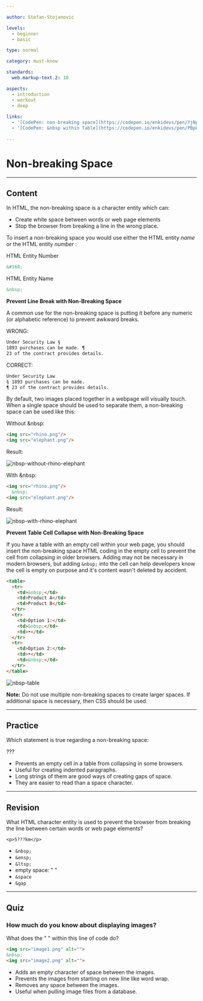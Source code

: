 ```yaml
---

author: Stefan-Stojanovic

levels:
  - beginner
  - basic

type: normal

category: must-know

standards:
  web.markup-text.2: 10

aspects:
  - introduction
  - workout
  - deep
  
links:
  - '[CodePen: non-breaking space](https://codepen.io/enkidevs/pen/YjNpVa){code}'
  - '[CodePen: &nbsp within Table](https://codepen.io/enkidevs/pen/PBpLqV){code}'
  
---
```

# Non-breaking Space

---
## Content

In HTML, the non-breaking space is a character entity which can:

* Create white space between words or web page elements
* Stop the browser from breaking a line in the wrong place.

To insert a non-breaking space you would use either the HTML entity *name* or the HTML entity *number* :

HTML Entity Number
```html
&#160;
```
HTML Entity Name
```html
&nbsp;
```
**Prevent Line Break with Non-Breaking Space**

A common use for the non-breaking space is putting it before any numeric (or alphabetic reference) to prevent awkward breaks. 

WRONG: 
```html
Under Security Law §
1893 purchases can be made. ¶
23 of the contract provides details.
```

CORRECT: 
```html
Under Security Law
§ 1893 purchases can be made.
¶ 23 of the contract provides details.
```

By default, two images placed together in a webpage will visually touch. When a single space should be used to separate them, a non-breaking space can be used like this: 

Without &nbsp:
```html
<img src="rhino.png"/>
<img src="elephant.png"/>
```

Result:

![nbsp-without-rhino-elephant](%3Csvg%20xmlns%3D%22http%3A%2F%2Fwww.w3.org%2F2000%2Fsvg%22%20width%3D%22320%22%20height%3D%22196%22%3E%3Cg%20fill%3D%22none%22%20fill-rule%3D%22evenodd%22%3E%3Crect%20width%3D%22320%22%20height%3D%22196%22%20fill%3D%22%23FFF%22%20rx%3D%229%22%2F%3E%3Cg%20fill-rule%3D%22nonzero%22%3E%3Cg%20fill%3D%22%23F2B9F0%22%3E%3Cpath%20d%3D%22M66.61946%20119.6042c-.80816-3.0014-2.26284-5.84056-4.28325-8.27413-.80816-.8923-1.69713-1.62238-2.90937-1.86573-1.13143-.24336-2.26285%200-3.31346.56783-1.13142.56783-2.0204%201.46014-2.82856%202.43356-1.77795%202.35245-2.82856%204.94826-3.23264%207.86854-.40408%202.35244-.40408%204.7049-.16163%206.97622.08081%201.13566.16163%202.27133.16163%203.407v.08111c.56571.24336%201.21224.48671%201.85877.73007%202.82856.97343%206.38446%201.54126%2011.0718%201.78462%201.69713.08112%203.47508.08112%205.49548.08112%200-.24336-.08081-.48672-.08081-.8112-.24245-4.38041-.56572-8.76083-1.77796-12.97901zm17.77953%2011.1944c-.16163-3.32587-.56571-6.57063-1.69714-9.73426-.4849-1.37903-1.13142-2.67693-2.10121-3.8126-.32327-.32447-.72735-.64894-1.13143-.97342-.64653-.4056-1.29306-.4056-1.85877.08112-.72734.56783-1.45469%201.21678-2.0204%201.94685-1.77795%202.1091-2.74774%204.62378-3.23264%207.3007-.4849%202.5958-.72734%205.1105-1.13142%207.7063.64653%200%201.37387-.08112%202.10121-.08112%202.90938-.16224%206.0612-.4056%209.5363-.73007.64652-.08112%201.21223-.08112%201.85876-.16224%200-.08112-.08081-.16224-.08081-.24336-.16164-.4056-.16164-.8923-.24245-1.2979z%22%2F%3E%3Cpath%20d%3D%22M123.51394%2083.91189c-17.29463-25.95804-14.70851-22.14546-18.6685-26.85035.88898-2.1091%201.69714-4.13706%201.85877-6.81399.08082-1.37902%200-2.67692-.72735-3.97482-.4849-.89231-1.29305-1.37902-2.34366-1.37902-2.34366%200-5.49549%202.35244-7.1118%204.62377-19.1534-15.57482-22.06278-6.57063-32.16478%202.75804-10.102-14.35804-17.69871-.40559-5.41468%205.35385C46.41546%2071.0951%2041.64731%2091.86154%2042.0514%20109.46434c.08082%203.40699.08082%206.57062.40408%209.40979-3.23264%202.51468-5.73793%205.67832-7.43507%209.4909-.80816%201.86574-1.45469%203.73147-1.69714%205.75945-.64652%205.5972%202.66693%2011.43776%207.43508%2013.7902.32326.16224.4849.4056.4849.8112-.08082%202.10909.32326%204.21818.80815%206.24615.08082.24336.16164.56783.32327.81119.56571.81119%201.77795.81119%202.18203-.08112.16163-.32448.16163-.73007.16163-1.05455-.08081-.81119-.32326-1.54126-.40408-2.27133-.16163-.73007-.24245-1.54125-.32326-2.43356.88897.48671%201.69713.8923%202.42448%201.21678.64653.32448%201.21224.64895%201.85877.8923.64653.24337%201.21224.08113%201.61632-.40559.32326-.4867.40408-1.13566%200-1.62237-.16163-.24336-.4849-.4056-.72735-.56784-.88897-.4867-1.77795-.8923-2.66692-1.37902-.32327-.16223-.64653-.32447-1.05061-.56783.40408-.16224.64652-.32447.96979-.4056%201.0506-.40559%202.10122-.73006%203.15182-1.05454.24245-.08112.4849-.16224.72735-.32447.4849-.32448.64653-.8112.56571-1.37903-.08082-.4867-.4849-.97342-1.0506-.97342-.32327%200-.72735%200-1.05062.16224l-3.63672%201.21678c-.16163.08112-.32326.08112-.5657.16224.5657-2.02797%201.0506-3.89371%201.93958-5.67832.16163-.4056.40408-.8112.4849-1.21679.16162-.97342-.80817-1.7035-1.69715-1.37902-.4849.16224-.72734.48671-.88897.8923-.56571%201.29791-1.13143%202.59581-1.61632%203.97483-.40408%201.21679-.72735%202.51469-1.13143%203.89371-.24244-.16224-.4849-.24336-.64652-.4056-3.39428-2.27132-5.89957-7.3007-4.5257-12.0867%201.21224-4.21819%203.39427-7.78742%206.62691-10.7077.64653%202.83916%201.93959%205.27273%204.36407%207.13846-.16163-2.35245-.24245-4.78601-.08082-7.13846.32327-4.2993%201.61632-8.27413%204.36407-11.6%201.29305-1.62238%202.90937-2.83916%204.92977-3.407%202.66693-.73006%205.0106-.16223%207.11181%201.7035%201.29306%201.21679%202.26285%202.5958%203.15183%204.13707%201.5355%202.67692%202.66693%205.5972%203.15182%208.67972.08082.32447.16163.64895.16163.97342.32327-.4056.4849-.81119.64653-1.21678%201.05061-2.51469%202.42448-4.78601%204.60652-6.57063%202.42448-2.02797%204.84896-1.7035%207.03099.48671%201.29306%201.21679%202.0204%202.83916%202.66693%204.46154.88897%202.19021%201.37387%204.38042%201.69713%206.73287.24245%201.62238.32327%203.24475.4849%204.86713%200%20.32448%200%20.64895-.08082.89231.88898%200%201.85877-.08112%202.74775-.24336%2011.79914-1.37902%209.77874-7.62517%209.21303-13.70909-.4849-.16224-.9698-.4056-1.37388-.64895-2.26285-1.2979-4.12161-2.92028-5.81875-4.94825-2.9902-3.65035-5.89957-7.3007-8.40487-11.1944-.40408-.64896-.96979-1.2979-1.45468-1.94686-.08082-.16224-.24245-.24336-.32327-.4056-.32326-.56783-.32326-1.21678.08082-1.62237.40408-.48671%201.0506-.56783%201.61632-.24336.32326.16224.64653.48672.88897.8112.56572.81118%201.21224%201.54125%201.77796%202.43356%202.66692%203.97482%205.5763%207.7063%208.64731%2011.35664%201.0506%201.21678%202.26285%202.19021%203.5559%203.0014%202.42449%201.62238%204.12162%201.62238%205.33386%201.21678%209.45548-5.67832%2027.63908-20.36084%2019.71911-32.28531z%22%2F%3E%3C%2Fg%3E%3Cpath%20fill%3D%22%23000%22%20d%3D%22M86.17694%2072.23077c-.80816-.64895-2.26285-.56783-2.5053.24336-.16163.56783.80816%201.2979.80816%201.2979.24245.97342-.24244%201.46014-.08081%202.02797.40408%201.46014%201.29305%202.1091%202.10121%201.86573%201.5355-.4056%201.29306-4.13706-.32326-5.43496zm6.78855-2.10909c-.80816-.64895-2.26285-.56783-2.5053.24335-.16163.56784.80816%201.2979.80816%201.2979.24245.97343-.24245%201.46015-.08082%202.02798.40408%201.46014%201.29306%202.10909%202.10122%201.86573%201.45469-.4056%201.29306-4.13706-.32326-5.43496z%22%2F%3E%3Cpath%20fill%3D%22%239E0098%22%20d%3D%22M138.06082%2069.31049c-.08081.56783-.16163%201.13566-.32326%201.7035-.4849%201.37902-.9698%202.83916-1.69714%204.21818-1.37387%202.83916-2.99019%205.43496-5.01059%207.86853-2.10122%202.43357-4.5257%204.54266-7.27344%206.16503-1.93959%201.13567-4.12162%201.7035-6.38447%201.86574-.4849%200-.96979%200-1.45469-.16224-2.26284-.73007-3.79835-2.27133-4.36406-4.54266-.16163-.56783%200-1.21678.08082-1.86573%200-.24336.32326-.4056.4849-.56783.40407-.24336.88897-.48672%201.37386-.56784%204.44489-1.2979%208.40487-3.65034%2012.0416-6.57062l9.69791-8.03077c.4849-.4056%201.05061-.8112%201.69714-1.13567.4849-.24335.72734-.16224.88898.32448.08081.4056.16163.8923.24244%201.2979zm-31.84151%209.40979c-1.61632%200-2.90937-.64895-3.79835-2.02797-.88898-1.37902-1.5355-2.83916-2.10122-4.38042-.16163-.56783.24245-1.78462.88898-2.1091.64653-.32447%201.21224-.64894%201.93958-.8923%202.5053-.97343%204.92978-1.86573%207.43508-2.75804%202.5053-.97343%204.68733-2.51469%206.95017-3.97483%201.61633-1.05454%203.15183-2.1902%204.84897-3.16363.5657-.32448%201.29305-.56784%201.93958-.8112.64653-.24335%201.37387-.08111%201.93958.16224.56572.24336.80817.48672.72735%201.13567-.08082.56783-.16163%201.21678-.40408%201.7035-2.34367%205.67832-5.89957%2010.46433-11.0718%2013.87132-2.42448%201.54126-5.0914%202.67693-8.00078%203.16364-.4849%200-.88898.08112-1.29306.08112z%22%2F%3E%3Cpath%20fill%3D%22%23000%22%20d%3D%22M62.82111%20128.36504c-.08082-.97343-.32326-1.86574-.64653-2.83917-.4849-1.46014-1.85877-1.46014-2.66693-.40559-.24244.4056-.5657.73007-.72734%201.21678-.32326.8112-.64653%201.62238-.9698%202.35245-.0808.16224-.16162.4056-.16162.56783h-.08082c-.08082-.32447-.08082-.64895-.16163-.97342-.24245-1.13567-.56571-2.27133-1.13143-3.32588-.24244-.4056-.4849-.73007-.80816-1.05454-.4849-.4056-1.13142-.48672-1.61632%200-.32326.24335-.64653.56783-.80816.97342-.32326.64895-.64653%201.37902-.72734%202.1091-.16163%201.54125-.16163%203.08251-.32327%204.62377%202.82856.97343%206.38447%201.54126%2011.0718%201.78462v-.4056c0-1.62238-.08082-3.08252-.24245-4.62377zm19.88074-.81119c-.08081-.64895-.32326-1.2979-.56571-1.94686-.56571-1.13566-1.5355-1.13566-2.10122-.08112-.40408.64896-.64653%201.46014-.96979%202.19021-.24245.56784-.32326%201.05455-.4849%201.62238-.24244-1.21678-.40408-2.43356-.96979-3.48811-.16163-.32448-.4849-.73007-.72734-.97343-.40408-.32447-.88898-.4056-1.37387-.08112-.64653.32448-1.13143.89231-1.29306%201.54126-.24245.89231-.56571%201.78462-.64653%202.67693-.16163%201.21678-.16163%202.51468-.16163%203.73146%200%20.16224%200%20.32448.08082.4056%202.90937-.16224%206.0612-.4056%209.53629-.73007.08081-.16224.08081-.32448.08081-.56783-.24245-1.2979-.24245-2.75805-.40408-4.2993z%22%2F%3E%3C%2Fg%3E%3Cg%20fill-rule%3D%22nonzero%22%3E%3Cg%20fill%3D%22%23AAC5DD%22%3E%3Cpath%20d%3D%22M162.19082%2077.13325c.73028-.8135%201.70398-.8135%202.5154-.08135%204.21936%203.9048%201.54168%2011.63305%205.59876%201.38295.16229-.4881.48685-.89485.81142-1.3016%204.62507-4.7183%202.75881%2013.016%204.70621%2020.74425.32457%201.3016.81142%202.52185%201.78512%203.5794%2012.65809%2013.74816%2023.77449-67.6832%2060.53164-52.47075%2012.82037%205.28775%2051.20035%2061.5006%2023.12535%2082.0008%201.70398%201.7897%202.9211%203.82346%203.65137%206.1826.32457%201.22026.48685%202.52186.16229%203.82346-.40571%202.03375-1.5417%203.7421-3.24567%204.881l-1.46055.9762c0%20.24405.08115.40675.08115.56945.24342%201.54565.48685%203.00995.73027%204.5556.08114.3254%200%20.73215-.08114%201.05755-.16228.4881-.568.8135-1.13598.8135-.48685%200-.89256-.24405-1.13599-.6508-.08114-.24405-.16228-.56945-.24342-.8135-.16228-.8135-.24343-1.627-.32457-2.52185-.24342.08135-.32456.1627-.48685.24405l-2.19082%201.22025c-.73027.40675-1.46055.24405-1.78511-.40675-.40571-.6508-.16229-1.3016.48684-1.7897l1.21713-.73215.73027-.4881c-.32456-.1627-.56799-.1627-.81141-.1627-.73028-.08135-1.46055-.08135-2.19083-.1627-.56799-.08135-.9737-.3254-1.21712-.89485-.24343-.8135.32457-1.54565%201.21712-1.54565.81142%200%201.62284.08135%202.43425.08135.81142%200%201.78512.1627%202.5154-.08135.8114-.24405%201.46054-.89485%202.19081-1.38295%201.78512-1.38295%202.43425-3.17265%201.9474-5.28775-.32456-1.4643-.9737-2.7659-1.86625-3.98615-.48685-.6508-1.05484-1.3016-1.62284-1.9524-2.51539%201.54565-5.51762%202.7659-9.00671%203.7421-.08115-.9762-.16229-2.03375-.40571-3.00995-.40571-2.52185-.9737-4.96235-2.02854-7.3215-1.13598-2.6032-2.67767-4.881-5.03078-6.508-1.70397-1.1389-3.48909-1.9524-5.59877-2.03375-2.27197-.08135-4.13822.73215-5.59877%202.52185-.89256%201.05755-1.5417%202.2778-1.9474%203.66075-.4057%201.22025-.64913%202.52185-.9737%203.7421%200%20.1627-.08114.24405-.08114.40675h-.16229c-.24342-.6508-.56799-1.3016-.81141-2.03375-1.13598-2.4405-2.59653-4.5556-4.62507-6.3453-1.46055-1.22025-3.00224-2.1151-4.8685-2.4405-2.43425-.40675-4.54393.24405-6.2479%202.03375-.81142.8135-1.46055%201.7897-1.9474%202.7659-1.46055%203.00995-2.3531%206.1826-2.27197%209.51795%200%201.54565.08115%203.0913.16229%204.5556v.24405c-7.46503-3.5794-7.2216-17.00215-6.00448-26.27605.24342-3.5794%205.76105-4.31156%2016.47174-11.5517%203.40795%201.7897%203.32681%201.7897%203.65138%201.87104%201.21712.40675%202.19082-1.1389%201.21712-2.03375-.9737-.9762-2.9211-.8135-5.35535-4.31155-1.21712-1.7897-1.46054-2.2778-2.19082-2.35915-3.08338-.40675-.16228%203.4167.89256%204.881-17.20202%209.19255-32.21322%2030.99436-48.68496%2011.8771-5.76106-6.9961-9.169-26.8455-5.19307-30.99435z%22%2F%3E%3Cpath%20d%3D%22M230.51205%20137.82036v-.9762c0-3.0913%200-6.10125.568-9.1112.24342-1.38295.73027-2.7659%201.13598-4.14885.16228-.4881.4057-.9762.73027-1.4643%201.29827-2.1151%203.00224-2.84725%205.35535-2.19645%201.86626.4881%203.40795%201.54565%204.70621%203.00995%201.70398%201.87105%202.67767%204.0675%203.3268%206.508.64914%202.1151%201.05485%204.31155%201.21713%206.58935v.8135c-.9737.24405-1.9474.40675-3.00224.56945-.08114-1.05755-.24342-2.19645-.48685-3.254-.16228-.56945-.32456-1.1389-.56799-1.627-.24342-.56945-.56799-1.05755-.9737-1.4643-.64913-.73215-1.54169-.8135-2.27196-.1627-.40571.40675-.89256.9762-1.05484%201.54565-.40571.9762-.64914%202.03375-1.05484%203.17265-.08115-.1627-.16229-.40675-.24343-.56945-.32457-.73215-.64913-1.4643-1.05484-2.1151-.24343-.40675-.568-.8135-.9737-1.22025-.9737-.9762-2.10968-.73215-2.75881.4881-.16229.3254-.32457.6508-.40571%201.05755-.24343%201.38295-.48685%202.84725-.64914%204.2302-.08114.4881%200%20.8135.24343%201.05755h-2.10968c.24342-.3254.32456-.4881.32456-.73215zm-20.20425-2.2778c-.16229-2.1151-.24343-4.14885-.08115-6.26395.08114-.9762.24343-1.9524.568-2.84725.56799-1.87105%201.21712-3.7421%202.51538-5.3691.73028-.9762%201.78512-1.54565%203.00224-1.70835.89256-.1627%201.78512.08135%202.59653.40675%201.70398.73215%203.08339%201.9524%204.21937%203.33535%201.78511%202.19645%202.9211%204.79965%203.57023%207.4842.48685%202.03375.73027%204.0675%201.13598%206.10125.08114.40675.08114.89485.16228%201.3016%200%20.1627.08115.3254.16229.4881-1.46055%200-3.00224-.08135-4.54393-.1627.16228-.1627.24342-.40675.32456-.6508.08115-.1627.08115-.40675.08115-.56945-.08115-1.70835-.24343-3.49805-.81142-5.12505-.24342-.6508-.568-1.3016-1.05484-1.7897-.81142-.73215-1.62283-.6508-2.27197.1627-.32456.40675-.56799.89485-.81141%201.4643-.32457.8135-.64913%201.627-.9737%202.52185-.08114.1627-.16228.40675-.24343.56945h-.16228c-.16228-.56945-.24342-1.22025-.4057-1.7897-.24343-.8135-.568-1.70835-.89256-2.52185-.16229-.40675-.48685-.73215-.81142-.9762-.64913-.56945-1.29827-.56945-1.9474.08135s-1.05484%201.38295-1.29826%202.2778c-.24343%201.22025-.48685%202.35915-.64914%203.5794-.08114.4881-.16228%201.05755-.16228%201.627v.1627c-.4057-.08135-.73028-.08135-1.13598-.1627h-.16229v-.24405c.08114-.73215.08114-1.05755.08114-1.38295z%22%2F%3E%3C%2Fg%3E%3Cpath%20fill%3D%22%231B6DA2%22%20d%3D%22M199.84053%2046.38295c-3.00224-.40675-5.59877.56945-7.70845%202.84725-2.19083%202.2778-3.32681%204.96235-3.97594%207.9723-.16229.8135-.32457%201.70835-.40571%202.6032-.08114.8135-.08114%201.627-.16228%202.2778.08114%203.00995.73027%205.61315%202.19082%208.05365.64913%201.05755%201.29826%202.1151%201.86626%203.17265.73027%201.3016%201.29826%202.68455%201.62283%204.14885.32456%201.627.16228%203.254%200%204.881l-.48685%204.14885c5.2742-10.5755%2011.60325-23.7542%2020.04198-31.8892%200-.08135-.08115-.08135-.08115-.1627-3.00224-4.79965-7.38388-7.3215-12.90151-8.05365zm88.76891%2044.2544c-.4057-1.7897-1.05484-3.4167-2.10968-4.79965-1.46055-1.9524-3.00224-3.82345-4.54393-5.77585-.56799-.73215-1.13598-1.4643-1.70397-2.2778-1.13598-1.627-1.78512-3.49805-1.62283-5.5318.16228-2.1151.4057-4.31155.64913-6.42665.16228-1.7897.32457-3.5794.32457-5.45045-.08115-3.5794-1.37941-6.6707-3.81366-9.35525-1.78511-2.03375-3.8948-3.66075-6.49133-4.5556-6.32904-2.35915-12.0901-1.22025-17.03973%203.4167-2.02855%201.9524-3.57024%204.2302-4.62508%206.8334h-.16228c8.03302%208.9485%2017.52659%2023.99825%2021.6648%2038.7226.08115.1627.1623.24405.24343.40675.568.73215%201.21713%201.4643%201.86626%202.1151.73027.73215%201.70397%201.22025%202.75882%201.4643%203.3268.73215%206.57247.73215%209.89927-.40675%202.9211-.9762%205.59877-4.14885%204.70621-8.37905z%22%2F%3E%3Cpath%20fill%3D%22%23000%22%20d%3D%22M211.6872%20135.21716c.16229-1.22025.40571-2.35915.64914-3.5794.16228-.89485.64913-1.627%201.29826-2.2778.64913-.56945%201.29827-.6508%201.9474-.08135.32457.3254.64913.6508.81142.9762.32456.8135.64913%201.627.89255%202.52185.16229.56945.24343%201.22025.40571%201.7897h.16228c.08115-.1627.16229-.40675.24343-.56945.32457-.8135.64913-1.70835.9737-2.52185.24342-.4881.48685-.9762.81141-1.4643.64914-.8135%201.46055-.89485%202.27197-.1627.56799.4881.81142%201.1389%201.05484%201.7897.568%201.627.73027%203.4167.81142%205.12505%200%20.1627%200%20.40675-.08115.56945-.08114.24405-.16228.4881-.32456.6508-3.73252-.24405-7.7896-.6508-12.0901-1.22025v-.1627c0-.3254.08114-.8135.16228-1.38295zm20.44769%202.1151c.16228-1.38295.4057-2.84725.64913-4.2302.08114-.3254.24342-.73215.4057-1.05755.64914-1.22025%201.78512-1.4643%202.75882-.4881.32457.3254.64913.73215.9737%201.22025.4057.6508.73028%201.4643%201.05484%202.1151.08114.1627.16229.40675.24343.56945.32456-1.05755.64913-2.1151%201.05484-3.17265.24342-.56945.64913-1.05755%201.05484-1.54565.73027-.6508%201.62283-.56945%202.27196.1627.40571.4881.73028.9762.9737%201.4643.24343.4881.40571%201.05755.568%201.627.24342%201.05755.4057%202.1151.48684%203.254-3.65137.6508-7.70845.9762-12.25238%201.05755-.16228-.1627-.24342-.4881-.24342-.9762zm-8.11416-62.88356c.73027-.56945%202.02854-.56945%202.27196.1627.16228.4881-.73027%201.22025-.73027%201.22025-.16229.89485.24342%201.3016.16228%201.87105-.32457%201.38295-1.13598%201.9524-1.86626%201.70835-1.3794-.40675-1.29826-3.7421.16229-4.96235zm-6.08563-1.7897c.73028-.56945%202.02855-.56945%202.27197.1627.16228.4881-.73027%201.22025-.73027%201.22025-.16229.89485.24342%201.3016.16228%201.87105-.32457%201.38295-1.13598%201.9524-1.86626%201.70835-1.46055-.40675-1.29826-3.7421.16229-4.96235z%22%2F%3E%3C%2Fg%3E%3Cpath%20stroke%3D%22%23F2B9F0%22%20stroke-width%3D%223%22%20d%3D%22M22.5%2021.5h126v153h-126z%22%2F%3E%3Cpath%20stroke%3D%22%23AAC5DD%22%20stroke-width%3D%223%22%20d%3D%22M151.5%2021.5h144v153h-144z%22%2F%3E%3C%2Fg%3E%3C%2Fsvg%3E)

With &nbsp:
```html
<img src="rhino.png"/>
  &nbsp;
<img src="elephant.png"/>
```

Result:

![nbsp-with-rhino-elephant](%3Csvg%20xmlns%3D%22http%3A%2F%2Fwww.w3.org%2F2000%2Fsvg%22%20width%3D%22320%22%20height%3D%22196%22%3E%3Cg%20fill%3D%22none%22%20fill-rule%3D%22evenodd%22%3E%3Crect%20width%3D%22320%22%20height%3D%22196%22%20fill%3D%22%23FFF%22%20rx%3D%229%22%2F%3E%3Cg%20fill-rule%3D%22nonzero%22%3E%3Cg%20fill%3D%22%23F2B9F0%22%3E%3Cpath%20d%3D%22M66.61946%20119.6042c-.80816-3.0014-2.26284-5.84056-4.28325-8.27413-.80816-.8923-1.69713-1.62238-2.90937-1.86573-1.13143-.24336-2.26285%200-3.31346.56783-1.13142.56783-2.0204%201.46014-2.82856%202.43356-1.77795%202.35245-2.82856%204.94826-3.23264%207.86854-.40408%202.35244-.40408%204.7049-.16163%206.97622.08081%201.13566.16163%202.27133.16163%203.407v.08111c.56571.24336%201.21224.48671%201.85877.73007%202.82856.97343%206.38446%201.54126%2011.0718%201.78462%201.69713.08112%203.47508.08112%205.49548.08112%200-.24336-.08081-.48672-.08081-.8112-.24245-4.38041-.56572-8.76083-1.77796-12.97901zm17.77953%2011.1944c-.16163-3.32587-.56571-6.57063-1.69714-9.73426-.4849-1.37903-1.13142-2.67693-2.10121-3.8126-.32327-.32447-.72735-.64894-1.13143-.97342-.64653-.4056-1.29306-.4056-1.85877.08112-.72734.56783-1.45469%201.21678-2.0204%201.94685-1.77795%202.1091-2.74774%204.62378-3.23264%207.3007-.4849%202.5958-.72734%205.1105-1.13142%207.7063.64653%200%201.37387-.08112%202.10121-.08112%202.90938-.16224%206.0612-.4056%209.5363-.73007.64652-.08112%201.21223-.08112%201.85876-.16224%200-.08112-.08081-.16224-.08081-.24336-.16164-.4056-.16164-.8923-.24245-1.2979z%22%2F%3E%3Cpath%20d%3D%22M123.51394%2083.91189c-17.29463-25.95804-14.70851-22.14546-18.6685-26.85035.88898-2.1091%201.69714-4.13706%201.85877-6.81399.08082-1.37902%200-2.67692-.72735-3.97482-.4849-.89231-1.29305-1.37902-2.34366-1.37902-2.34366%200-5.49549%202.35244-7.1118%204.62377-19.1534-15.57482-22.06278-6.57063-32.16478%202.75804-10.102-14.35804-17.69871-.40559-5.41468%205.35385C46.41546%2071.0951%2041.64731%2091.86154%2042.0514%20109.46434c.08082%203.40699.08082%206.57062.40408%209.40979-3.23264%202.51468-5.73793%205.67832-7.43507%209.4909-.80816%201.86574-1.45469%203.73147-1.69714%205.75945-.64652%205.5972%202.66693%2011.43776%207.43508%2013.7902.32326.16224.4849.4056.4849.8112-.08082%202.10909.32326%204.21818.80815%206.24615.08082.24336.16164.56783.32327.81119.56571.81119%201.77795.81119%202.18203-.08112.16163-.32448.16163-.73007.16163-1.05455-.08081-.81119-.32326-1.54126-.40408-2.27133-.16163-.73007-.24245-1.54125-.32326-2.43356.88897.48671%201.69713.8923%202.42448%201.21678.64653.32448%201.21224.64895%201.85877.8923.64653.24337%201.21224.08113%201.61632-.40559.32326-.4867.40408-1.13566%200-1.62237-.16163-.24336-.4849-.4056-.72735-.56784-.88897-.4867-1.77795-.8923-2.66692-1.37902-.32327-.16223-.64653-.32447-1.05061-.56783.40408-.16224.64652-.32447.96979-.4056%201.0506-.40559%202.10122-.73006%203.15182-1.05454.24245-.08112.4849-.16224.72735-.32447.4849-.32448.64653-.8112.56571-1.37903-.08082-.4867-.4849-.97342-1.0506-.97342-.32327%200-.72735%200-1.05062.16224l-3.63672%201.21678c-.16163.08112-.32326.08112-.5657.16224.5657-2.02797%201.0506-3.89371%201.93958-5.67832.16163-.4056.40408-.8112.4849-1.21679.16162-.97342-.80817-1.7035-1.69715-1.37902-.4849.16224-.72734.48671-.88897.8923-.56571%201.29791-1.13143%202.59581-1.61632%203.97483-.40408%201.21679-.72735%202.51469-1.13143%203.89371-.24244-.16224-.4849-.24336-.64652-.4056-3.39428-2.27132-5.89957-7.3007-4.5257-12.0867%201.21224-4.21819%203.39427-7.78742%206.62691-10.7077.64653%202.83916%201.93959%205.27273%204.36407%207.13846-.16163-2.35245-.24245-4.78601-.08082-7.13846.32327-4.2993%201.61632-8.27413%204.36407-11.6%201.29305-1.62238%202.90937-2.83916%204.92977-3.407%202.66693-.73006%205.0106-.16223%207.11181%201.7035%201.29306%201.21679%202.26285%202.5958%203.15183%204.13707%201.5355%202.67692%202.66693%205.5972%203.15182%208.67972.08082.32447.16163.64895.16163.97342.32327-.4056.4849-.81119.64653-1.21678%201.05061-2.51469%202.42448-4.78601%204.60652-6.57063%202.42448-2.02797%204.84896-1.7035%207.03099.48671%201.29306%201.21679%202.0204%202.83916%202.66693%204.46154.88897%202.19021%201.37387%204.38042%201.69713%206.73287.24245%201.62238.32327%203.24475.4849%204.86713%200%20.32448%200%20.64895-.08082.89231.88898%200%201.85877-.08112%202.74775-.24336%2011.79914-1.37902%209.77874-7.62517%209.21303-13.70909-.4849-.16224-.9698-.4056-1.37388-.64895-2.26285-1.2979-4.12161-2.92028-5.81875-4.94825-2.9902-3.65035-5.89957-7.3007-8.40487-11.1944-.40408-.64896-.96979-1.2979-1.45468-1.94686-.08082-.16224-.24245-.24336-.32327-.4056-.32326-.56783-.32326-1.21678.08082-1.62237.40408-.48671%201.0506-.56783%201.61632-.24336.32326.16224.64653.48672.88897.8112.56572.81118%201.21224%201.54125%201.77796%202.43356%202.66692%203.97482%205.5763%207.7063%208.64731%2011.35664%201.0506%201.21678%202.26285%202.19021%203.5559%203.0014%202.42449%201.62238%204.12162%201.62238%205.33386%201.21678%209.45548-5.67832%2027.63908-20.36084%2019.71911-32.28531z%22%2F%3E%3C%2Fg%3E%3Cpath%20fill%3D%22%23000%22%20d%3D%22M86.17694%2072.23077c-.80816-.64895-2.26285-.56783-2.5053.24336-.16163.56783.80816%201.2979.80816%201.2979.24245.97342-.24244%201.46014-.08081%202.02797.40408%201.46014%201.29305%202.1091%202.10121%201.86573%201.5355-.4056%201.29306-4.13706-.32326-5.43496zm6.78855-2.10909c-.80816-.64895-2.26285-.56783-2.5053.24335-.16163.56784.80816%201.2979.80816%201.2979.24245.97343-.24245%201.46015-.08082%202.02798.40408%201.46014%201.29306%202.10909%202.10122%201.86573%201.45469-.4056%201.29306-4.13706-.32326-5.43496z%22%2F%3E%3Cpath%20fill%3D%22%239E0098%22%20d%3D%22M138.06082%2069.31049c-.08081.56783-.16163%201.13566-.32326%201.7035-.4849%201.37902-.9698%202.83916-1.69714%204.21818-1.37387%202.83916-2.99019%205.43496-5.01059%207.86853-2.10122%202.43357-4.5257%204.54266-7.27344%206.16503-1.93959%201.13567-4.12162%201.7035-6.38447%201.86574-.4849%200-.96979%200-1.45469-.16224-2.26284-.73007-3.79835-2.27133-4.36406-4.54266-.16163-.56783%200-1.21678.08082-1.86573%200-.24336.32326-.4056.4849-.56783.40407-.24336.88897-.48672%201.37386-.56784%204.44489-1.2979%208.40487-3.65034%2012.0416-6.57062l9.69791-8.03077c.4849-.4056%201.05061-.8112%201.69714-1.13567.4849-.24335.72734-.16224.88898.32448.08081.4056.16163.8923.24244%201.2979zm-31.84151%209.40979c-1.61632%200-2.90937-.64895-3.79835-2.02797-.88898-1.37902-1.5355-2.83916-2.10122-4.38042-.16163-.56783.24245-1.78462.88898-2.1091.64653-.32447%201.21224-.64894%201.93958-.8923%202.5053-.97343%204.92978-1.86573%207.43508-2.75804%202.5053-.97343%204.68733-2.51469%206.95017-3.97483%201.61633-1.05454%203.15183-2.1902%204.84897-3.16363.5657-.32448%201.29305-.56784%201.93958-.8112.64653-.24335%201.37387-.08111%201.93958.16224.56572.24336.80817.48672.72735%201.13567-.08082.56783-.16163%201.21678-.40408%201.7035-2.34367%205.67832-5.89957%2010.46433-11.0718%2013.87132-2.42448%201.54126-5.0914%202.67693-8.00078%203.16364-.4849%200-.88898.08112-1.29306.08112z%22%2F%3E%3Cpath%20fill%3D%22%23000%22%20d%3D%22M62.82111%20128.36504c-.08082-.97343-.32326-1.86574-.64653-2.83917-.4849-1.46014-1.85877-1.46014-2.66693-.40559-.24244.4056-.5657.73007-.72734%201.21678-.32326.8112-.64653%201.62238-.9698%202.35245-.0808.16224-.16162.4056-.16162.56783h-.08082c-.08082-.32447-.08082-.64895-.16163-.97342-.24245-1.13567-.56571-2.27133-1.13143-3.32588-.24244-.4056-.4849-.73007-.80816-1.05454-.4849-.4056-1.13142-.48672-1.61632%200-.32326.24335-.64653.56783-.80816.97342-.32326.64895-.64653%201.37902-.72734%202.1091-.16163%201.54125-.16163%203.08251-.32327%204.62377%202.82856.97343%206.38447%201.54126%2011.0718%201.78462v-.4056c0-1.62238-.08082-3.08252-.24245-4.62377zm19.88074-.81119c-.08081-.64895-.32326-1.2979-.56571-1.94686-.56571-1.13566-1.5355-1.13566-2.10122-.08112-.40408.64896-.64653%201.46014-.96979%202.19021-.24245.56784-.32326%201.05455-.4849%201.62238-.24244-1.21678-.40408-2.43356-.96979-3.48811-.16163-.32448-.4849-.73007-.72734-.97343-.40408-.32447-.88898-.4056-1.37387-.08112-.64653.32448-1.13143.89231-1.29306%201.54126-.24245.89231-.56571%201.78462-.64653%202.67693-.16163%201.21678-.16163%202.51468-.16163%203.73146%200%20.16224%200%20.32448.08082.4056%202.90937-.16224%206.0612-.4056%209.53629-.73007.08081-.16224.08081-.32448.08081-.56783-.24245-1.2979-.24245-2.75805-.40408-4.2993z%22%2F%3E%3C%2Fg%3E%3Cg%20fill-rule%3D%22nonzero%22%3E%3Cg%20fill%3D%22%23AAC5DD%22%3E%3Cpath%20d%3D%22M164.19082%2077.13325c.73028-.8135%201.70398-.8135%202.5154-.08135%204.21936%203.9048%201.54168%2011.63305%205.59876%201.38295.16229-.4881.48685-.89485.81142-1.3016%204.62507-4.7183%202.75881%2013.016%204.70621%2020.74425.32457%201.3016.81142%202.52185%201.78512%203.5794%2012.65809%2013.74816%2023.77449-67.6832%2060.53164-52.47075%2012.82037%205.28775%2051.20035%2061.5006%2023.12535%2082.0008%201.70398%201.7897%202.9211%203.82346%203.65137%206.1826.32457%201.22026.48685%202.52186.16229%203.82346-.40571%202.03375-1.5417%203.7421-3.24567%204.881l-1.46055.9762c0%20.24405.08115.40675.08115.56945.24342%201.54565.48685%203.00995.73027%204.5556.08114.3254%200%20.73215-.08114%201.05755-.16228.4881-.568.8135-1.13598.8135-.48685%200-.89256-.24405-1.13599-.6508-.08114-.24405-.16228-.56945-.24342-.8135-.16228-.8135-.24343-1.627-.32457-2.52185-.24342.08135-.32456.1627-.48685.24405l-2.19082%201.22025c-.73027.40675-1.46055.24405-1.78511-.40675-.40571-.6508-.16229-1.3016.48684-1.7897l1.21713-.73215.73027-.4881c-.32456-.1627-.56799-.1627-.81141-.1627-.73028-.08135-1.46055-.08135-2.19083-.1627-.56799-.08135-.9737-.3254-1.21712-.89485-.24343-.8135.32457-1.54565%201.21712-1.54565.81142%200%201.62284.08135%202.43425.08135.81142%200%201.78512.1627%202.5154-.08135.8114-.24405%201.46054-.89485%202.19081-1.38295%201.78512-1.38295%202.43425-3.17265%201.9474-5.28775-.32456-1.4643-.9737-2.7659-1.86625-3.98615-.48685-.6508-1.05484-1.3016-1.62284-1.9524-2.51539%201.54565-5.51762%202.7659-9.00671%203.7421-.08115-.9762-.16229-2.03375-.40571-3.00995-.40571-2.52185-.9737-4.96235-2.02854-7.3215-1.13598-2.6032-2.67767-4.881-5.03078-6.508-1.70397-1.1389-3.48909-1.9524-5.59877-2.03375-2.27197-.08135-4.13822.73215-5.59877%202.52185-.89256%201.05755-1.5417%202.2778-1.9474%203.66075-.4057%201.22025-.64913%202.52185-.9737%203.7421%200%20.1627-.08114.24405-.08114.40675h-.16229c-.24342-.6508-.56799-1.3016-.81141-2.03375-1.13598-2.4405-2.59653-4.5556-4.62507-6.3453-1.46055-1.22025-3.00224-2.1151-4.8685-2.4405-2.43425-.40675-4.54393.24405-6.2479%202.03375-.81142.8135-1.46055%201.7897-1.9474%202.7659-1.46055%203.00995-2.3531%206.1826-2.27197%209.51795%200%201.54565.08115%203.0913.16229%204.5556v.24405c-7.46503-3.5794-7.2216-17.00215-6.00448-26.27605.24342-3.5794%205.76105-4.31156%2016.47174-11.5517%203.40795%201.7897%203.32681%201.7897%203.65138%201.87104%201.21712.40675%202.19082-1.1389%201.21712-2.03375-.9737-.9762-2.9211-.8135-5.35535-4.31155-1.21712-1.7897-1.46054-2.2778-2.19082-2.35915-3.08338-.40675-.16228%203.4167.89256%204.881-17.20202%209.19255-32.21322%2030.99436-48.68496%2011.8771-5.76106-6.9961-9.169-26.8455-5.19307-30.99435z%22%2F%3E%3Cpath%20d%3D%22M232.51205%20137.82036v-.9762c0-3.0913%200-6.10125.568-9.1112.24342-1.38295.73027-2.7659%201.13598-4.14885.16228-.4881.4057-.9762.73027-1.4643%201.29827-2.1151%203.00224-2.84725%205.35535-2.19645%201.86626.4881%203.40795%201.54565%204.70621%203.00995%201.70398%201.87105%202.67767%204.0675%203.3268%206.508.64914%202.1151%201.05485%204.31155%201.21713%206.58935v.8135c-.9737.24405-1.9474.40675-3.00224.56945-.08114-1.05755-.24342-2.19645-.48685-3.254-.16228-.56945-.32456-1.1389-.56799-1.627-.24342-.56945-.56799-1.05755-.9737-1.4643-.64913-.73215-1.54169-.8135-2.27196-.1627-.40571.40675-.89256.9762-1.05484%201.54565-.40571.9762-.64914%202.03375-1.05484%203.17265-.08115-.1627-.16229-.40675-.24343-.56945-.32457-.73215-.64913-1.4643-1.05484-2.1151-.24343-.40675-.568-.8135-.9737-1.22025-.9737-.9762-2.10968-.73215-2.75881.4881-.16229.3254-.32457.6508-.40571%201.05755-.24343%201.38295-.48685%202.84725-.64914%204.2302-.08114.4881%200%20.8135.24343%201.05755h-2.10968c.24342-.3254.32456-.4881.32456-.73215zm-20.20425-2.2778c-.16229-2.1151-.24343-4.14885-.08115-6.26395.08114-.9762.24343-1.9524.568-2.84725.56799-1.87105%201.21712-3.7421%202.51538-5.3691.73028-.9762%201.78512-1.54565%203.00224-1.70835.89256-.1627%201.78512.08135%202.59653.40675%201.70398.73215%203.08339%201.9524%204.21937%203.33535%201.78511%202.19645%202.9211%204.79965%203.57023%207.4842.48685%202.03375.73027%204.0675%201.13598%206.10125.08114.40675.08114.89485.16228%201.3016%200%20.1627.08115.3254.16229.4881-1.46055%200-3.00224-.08135-4.54393-.1627.16228-.1627.24342-.40675.32456-.6508.08115-.1627.08115-.40675.08115-.56945-.08115-1.70835-.24343-3.49805-.81142-5.12505-.24342-.6508-.568-1.3016-1.05484-1.7897-.81142-.73215-1.62283-.6508-2.27197.1627-.32456.40675-.56799.89485-.81141%201.4643-.32457.8135-.64913%201.627-.9737%202.52185-.08114.1627-.16228.40675-.24343.56945h-.16228c-.16228-.56945-.24342-1.22025-.4057-1.7897-.24343-.8135-.568-1.70835-.89256-2.52185-.16229-.40675-.48685-.73215-.81142-.9762-.64913-.56945-1.29827-.56945-1.9474.08135s-1.05484%201.38295-1.29826%202.2778c-.24343%201.22025-.48685%202.35915-.64914%203.5794-.08114.4881-.16228%201.05755-.16228%201.627v.1627c-.4057-.08135-.73028-.08135-1.13598-.1627h-.16229v-.24405c.08114-.73215.08114-1.05755.08114-1.38295z%22%2F%3E%3C%2Fg%3E%3Cpath%20fill%3D%22%231B6DA2%22%20d%3D%22M201.84053%2046.38295c-3.00224-.40675-5.59877.56945-7.70845%202.84725-2.19083%202.2778-3.32681%204.96235-3.97594%207.9723-.16229.8135-.32457%201.70835-.40571%202.6032-.08114.8135-.08114%201.627-.16228%202.2778.08114%203.00995.73027%205.61315%202.19082%208.05365.64913%201.05755%201.29826%202.1151%201.86626%203.17265.73027%201.3016%201.29826%202.68455%201.62283%204.14885.32456%201.627.16228%203.254%200%204.881l-.48685%204.14885c5.2742-10.5755%2011.60325-23.7542%2020.04198-31.8892%200-.08135-.08115-.08135-.08115-.1627-3.00224-4.79965-7.38388-7.3215-12.90151-8.05365zm88.76891%2044.2544c-.4057-1.7897-1.05484-3.4167-2.10968-4.79965-1.46055-1.9524-3.00224-3.82345-4.54393-5.77585-.56799-.73215-1.13598-1.4643-1.70397-2.2778-1.13598-1.627-1.78512-3.49805-1.62283-5.5318.16228-2.1151.4057-4.31155.64913-6.42665.16228-1.7897.32457-3.5794.32457-5.45045-.08115-3.5794-1.37941-6.6707-3.81366-9.35525-1.78511-2.03375-3.8948-3.66075-6.49133-4.5556-6.32904-2.35915-12.0901-1.22025-17.03973%203.4167-2.02855%201.9524-3.57024%204.2302-4.62508%206.8334h-.16228c8.03302%208.9485%2017.52659%2023.99825%2021.6648%2038.7226.08115.1627.1623.24405.24343.40675.568.73215%201.21713%201.4643%201.86626%202.1151.73027.73215%201.70397%201.22025%202.75882%201.4643%203.3268.73215%206.57247.73215%209.89927-.40675%202.9211-.9762%205.59877-4.14885%204.70621-8.37905z%22%2F%3E%3Cpath%20fill%3D%22%23000%22%20d%3D%22M213.6872%20135.21716c.16229-1.22025.40571-2.35915.64914-3.5794.16228-.89485.64913-1.627%201.29826-2.2778.64913-.56945%201.29827-.6508%201.9474-.08135.32457.3254.64913.6508.81142.9762.32456.8135.64913%201.627.89255%202.52185.16229.56945.24343%201.22025.40571%201.7897h.16228c.08115-.1627.16229-.40675.24343-.56945.32457-.8135.64913-1.70835.9737-2.52185.24342-.4881.48685-.9762.81141-1.4643.64914-.8135%201.46055-.89485%202.27197-.1627.56799.4881.81142%201.1389%201.05484%201.7897.568%201.627.73027%203.4167.81142%205.12505%200%20.1627%200%20.40675-.08115.56945-.08114.24405-.16228.4881-.32456.6508-3.73252-.24405-7.7896-.6508-12.0901-1.22025v-.1627c0-.3254.08114-.8135.16228-1.38295zm20.44769%202.1151c.16228-1.38295.4057-2.84725.64913-4.2302.08114-.3254.24342-.73215.4057-1.05755.64914-1.22025%201.78512-1.4643%202.75882-.4881.32457.3254.64913.73215.9737%201.22025.4057.6508.73028%201.4643%201.05484%202.1151.08114.1627.16229.40675.24343.56945.32456-1.05755.64913-2.1151%201.05484-3.17265.24342-.56945.64913-1.05755%201.05484-1.54565.73027-.6508%201.62283-.56945%202.27196.1627.40571.4881.73028.9762.9737%201.4643.24343.4881.40571%201.05755.568%201.627.24342%201.05755.4057%202.1151.48684%203.254-3.65137.6508-7.70845.9762-12.25238%201.05755-.16228-.1627-.24342-.4881-.24342-.9762zm-8.11416-62.88356c.73027-.56945%202.02854-.56945%202.27196.1627.16228.4881-.73027%201.22025-.73027%201.22025-.16229.89485.24342%201.3016.16228%201.87105-.32457%201.38295-1.13598%201.9524-1.86626%201.70835-1.3794-.40675-1.29826-3.7421.16229-4.96235zm-6.08563-1.7897c.73028-.56945%202.02855-.56945%202.27197.1627.16228.4881-.73027%201.22025-.73027%201.22025-.16229.89485.24342%201.3016.16228%201.87105-.32457%201.38295-1.13598%201.9524-1.86626%201.70835-1.46055-.40675-1.29826-3.7421.16229-4.96235z%22%2F%3E%3C%2Fg%3E%3Cpath%20stroke%3D%22%23F2B9F0%22%20stroke-width%3D%223%22%20d%3D%22M22.5%2021.5h126v153h-126z%22%2F%3E%3Cpath%20stroke%3D%22%23AAC5DD%22%20stroke-width%3D%223%22%20d%3D%22M153.5%2021.5h144v153h-144z%22%2F%3E%3C%2Fg%3E%3C%2Fsvg%3E)

**Prevent Table Cell Collapse with Non-Breaking Space**

If you have a table with an empty cell within your web page, you should insert the non-breaking space HTML coding in the empty cell to prevent the cell from collapsing in older browsers. Adding may not be necessary in modern browsers, but adding `&nbsp;` into the cell can help developers know the cell is empty on purpose and it's content wasn't deleted by accident. 

```html
<table>
  <tr>
    <td>&nbsp;</td>
    <td>Product A</td>
    <td>Product B</td>
  </tr>
  <tr>
    <td>Option 1:</td>
    <td>&nbsp;</td>
    <td>•</td>
  </tr>
  <tr>
    <td>Option 2:</td>
    <td>•</td>
    <td>&nbsp;</td>
  </tr>
</table>
```

![nbsp-table](%3Csvg%20xmlns%3D%22http%3A%2F%2Fwww.w3.org%2F2000%2Fsvg%22%20width%3D%22320%22%20height%3D%22150%22%3E%3Cg%20fill%3D%22none%22%20fill-rule%3D%22evenodd%22%3E%3Crect%20width%3D%22320%22%20height%3D%22150%22%20fill%3D%22%23FFF%22%20rx%3D%229%22%2F%3E%3Cpath%20stroke%3D%22%23686868%22%20d%3D%22M17.5%2020.5h285v109h-285z%22%2F%3E%3Ccircle%20cx%3D%22156.5%22%20cy%3D%22107.5%22%20r%3D%222.5%22%20fill%3D%22%23000%22%2F%3E%3Ccircle%20cx%3D%22247.5%22%20cy%3D%2275.5%22%20r%3D%222.5%22%20fill%3D%22%23000%22%2F%3E%3Cpath%20stroke%3D%22%233C3C3C%22%20d%3D%22M27.5%2028.5h82v29h-82zm85%200h87v29h-87zm91%200h87v29h-87zm0%2032h87v29h-87zm0%2032h87v29h-87z%22%2F%3E%3Ctext%20fill%3D%22%23000%22%20font-family%3D%22ArialMT%2C%20Arial%22%20font-size%3D%2216%22%3E%3Ctspan%20x%3D%22121%22%20y%3D%2249%22%3EProduct%20A%3C%2Ftspan%3E%3C%2Ftext%3E%3Ctext%20fill%3D%22%23000%22%20font-family%3D%22ArialMT%2C%20Arial%22%20font-size%3D%2216%22%3E%3Ctspan%20x%3D%2236%22%20y%3D%2280%22%3EOption%201%3A%20%3C%2Ftspan%3E%3C%2Ftext%3E%3Ctext%20fill%3D%22%23000%22%20font-family%3D%22ArialMT%2C%20Arial%22%20font-size%3D%2216%22%3E%3Ctspan%20x%3D%2236%22%20y%3D%22113%22%3EOption%202%3A%20%3C%2Ftspan%3E%3C%2Ftext%3E%3Ctext%20fill%3D%22%23000%22%20font-family%3D%22ArialMT%2C%20Arial%22%20font-size%3D%2216%22%3E%3Ctspan%20x%3D%22212%22%20y%3D%2249%22%3EProduct%20B%3C%2Ftspan%3E%3C%2Ftext%3E%3Cpath%20stroke%3D%22%233C3C3C%22%20d%3D%22M112.5%2060.5h87v29h-87zm0%2032h87v29h-87zm-85-32h82v29h-82zm0%2032h82v29h-82z%22%2F%3E%3C%2Fg%3E%3C%2Fsvg%3E)

**Note:** Do not use multiple non-breaking spaces to create larger spaces. If additional space is necessary, then CSS should be used.  


---
## Practice

Which statement is true regarding a non-breaking space:

???

* Prevents an empty cell in a table from collapsing in some browsers.
* Useful for creating indented paragraphs.
* Long strings of them are good ways of creating gaps of space.
* They are easier to read than a space character.

---
## Revision

What HTML character entity is used to prevent the browser from breaking the line between certain words or web page elements?

`<p>5???km</p>`

* `&nbsp;`
* `&ensp;`
* `&ltsp;`
* empty space: " "
* `&space`
* `&gap`

---
## Quiz

### How much do you know about displaying images?

What does the "&nbsp;" within this line of code do?

```html
<img src="image1.png" alt="">
&nbsp;
<img src="image2.png" alt="">
```

* Adds an empty character of space between the images.
* Prevents the images from starting on new line like word wrap.
* Removes any space between the images.
* Useful when pulling image files from a database.
 
